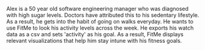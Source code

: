 Alex is a 50 year old software engineering manager who was diagnosed with high sugar levels. Doctors have attributed this to his sedentary lifestyle. As a result, he gets into the habit of going on walks everyday. He wants to use FitMe to look his activity levels across the week. He exports his watch data as a csv and sets 'activity' as his goal. As a result, FitMe displays relevant visualizations that help him stay intune with his fitness goals.  